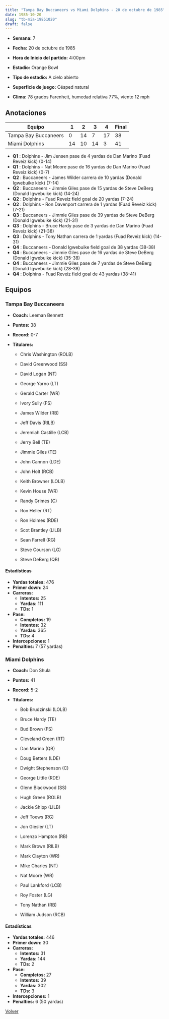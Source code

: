 ```yaml
---
title: "Tampa Bay Buccaneers vs Miami Dolphins - 20 de octubre de 1985"
date: 1985-10-20
slug: "tb-mia-19851020"
draft: false
---
```


* **Semana:** 7
* **Fecha:** 20 de octubre de 1985

* **Hora de Inicio del partido:** 4:00pm
* **Estadio:** Orange Bowl
* **Tipo de estadio:** A cielo abierto
* **Superficie de juego:** Césped natural
* **Clima:** 78 grados Farenheit, humedad relativa 77%, viento 12 mph





## Anotaciones
| Equipo | 1 | 2 | 3 | 4 | Final |
|--------|---|---|---|---|-------|
| Tampa Bay Buccaneers  | 0 | 14 | 7 | 17  | 38 |
| Miami Dolphins  | 14 | 10 | 14 | 3  | 41 |
* **Q1** : Dolphins - Jim Jensen pase de 4 yardas de Dan Marino (Fuad Reveiz kick) (0-14)
* **Q1** : Dolphins - Nat Moore pase de 16 yardas de Dan Marino (Fuad Reveiz kick) (0-7)
* **Q2** : Buccaneers - James Wilder carrera de 10 yardas (Donald Igwebuike kick) (7-14)
* **Q2** : Buccaneers - Jimmie Giles pase de 15 yardas de Steve DeBerg (Donald Igwebuike kick) (14-24)
* **Q2** : Dolphins - Fuad Reveiz field goal de 20 yardas (7-24)
* **Q2** : Dolphins - Ron Davenport carrera de 1 yardas (Fuad Reveiz kick) (7-21)
* **Q3** : Buccaneers - Jimmie Giles pase de 39 yardas de Steve DeBerg (Donald Igwebuike kick) (21-31)
* **Q3** : Dolphins - Bruce Hardy pase de 3 yardas de Dan Marino (Fuad Reveiz kick) (21-38)
* **Q3** : Dolphins - Tony Nathan carrera de 1 yardas (Fuad Reveiz kick) (14-31)
* **Q4** : Buccaneers - Donald Igwebuike field goal de 38 yardas (38-38)
* **Q4** : Buccaneers - Jimmie Giles pase de 16 yardas de Steve DeBerg (Donald Igwebuike kick) (35-38)
* **Q4** : Buccaneers - Jimmie Giles pase de 7 yardas de Steve DeBerg (Donald Igwebuike kick) (28-38)
* **Q4** : Dolphins - Fuad Reveiz field goal de 43 yardas (38-41)


## Equipos


### Tampa Bay Buccaneers
* **Coach:** Leeman Bennett
* **Puntos:** 38
* **Record:** 0-7
* **Titulares:** 

  * Chris Washington (ROLB) 

  * David Greenwood (SS) 

  * David Logan (NT) 

  * George Yarno (LT) 

  * Gerald Carter (WR) 

  * Ivory Sully (FS) 

  * James Wilder (RB) 

  * Jeff Davis (RILB) 

  * Jeremiah Castille (LCB) 

  * Jerry Bell (TE) 

  * Jimmie Giles (TE) 

  * John Cannon (LDE) 

  * John Holt (RCB) 

  * Keith Browner (LOLB) 

  * Kevin House (WR) 

  * Randy Grimes (C) 

  * Ron Heller (RT) 

  * Ron Holmes (RDE) 

  * Scot Brantley (LILB) 

  * Sean Farrell (RG) 

  * Steve Courson (LG) 

  * Steve DeBerg (QB) 

#### Estadísticas
* **Yardas totales:** 476
* **Primer down:** 24
* **Carreras:**
  * **Intentos:** 25
  * **Yardas:** 111
  * **TDs:** 1
* **Pase:**
  * **Completos:** 19
  * **Intentos:** 32
  * **Yardas:** 365
  * **TDs:** 4
* **Intercepciones:** 1
* **Penalties:** 7 (57 yardas)

### Miami Dolphins
* **Coach:** Don Shula
* **Puntos:** 41
* **Record:** 5-2
* **Titulares:** 

  * Bob Brudzinski (LOLB) 

  * Bruce Hardy (TE) 

  * Bud Brown (FS) 

  * Cleveland Green (RT) 

  * Dan Marino (QB) 

  * Doug Betters (LDE) 

  * Dwight Stephenson (C) 

  * George Little (RDE) 

  * Glenn Blackwood (SS) 

  * Hugh Green (ROLB) 

  * Jackie Shipp (LILB) 

  * Jeff Toews (RG) 

  * Jon Giesler (LT) 

  * Lorenzo Hampton (RB) 

  * Mark Brown (RILB) 

  * Mark Clayton (WR) 

  * Mike Charles (NT) 

  * Nat Moore (WR) 

  * Paul Lankford (LCB) 

  * Roy Foster (LG) 

  * Tony Nathan (RB) 

  * William Judson (RCB) 

#### Estadísticas
* **Yardas totales:** 446
* **Primer down:** 30
* **Carreras:**
  * **Intentos:** 31
  * **Yardas:** 144
  * **TDs:** 2
* **Pase:**
  * **Completos:** 27
  * **Intentos:** 39
  * **Yardas:** 302
  * **TDs:** 3
* **Intercepciones:** 1
* **Penalties:** 6 (50 yardas)


[Volver](/historia/1985)
